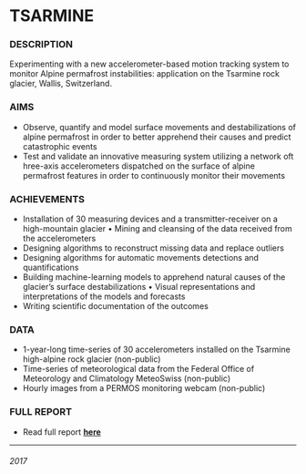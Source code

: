 # TSARMINE


### DESCRIPTION

Experimenting with a new accelerometer-based motion tracking system to monitor Alpine permafrost instabilities: application on the Tsarmine rock glacier, Wallis, Switzerland.


### AIMS

* Observe, quantify and model surface movements and destabilizations of alpine permafrost in order to better apprehend their causes and predict catastrophic events
* Test and validate an innovative measuring system utilizing a network oft hree-axis accelerometers dispatched on the surface of alpine permafrost features in order to continuously monitor their movements

### ACHIEVEMENTS

* Installation of 30 measuring devices and a transmitter-receiver on a high-mountain glacier • Mining and cleansing of the data received from the accelerometers
* Designing algorithms to reconstruct missing data and replace outliers
* Designing algorithms for automatic movements detections and quantifications
* Building machine-learning models to apprehend natural causes of the glacier’s surface destabilizations • Visual representations and interpretations of the models and forecasts
* Writing scientific documentation of the outcomes

### DATA

* 1-year-long time-series of 30 accelerometers installed on the Tsarmine high-alpine rock glacier (non-public)
* Time-series of meteorological data from the Federal Office of Meteorology and Climatology MeteoSwiss (non-public)
* Hourly images from a PERMOS monitoring webcam (non-public)
  
### FULL REPORT

- Read full report [__here__](http://bit.ly/2uZT5Aj)

-----


###### 2017
